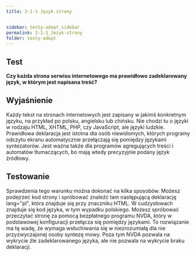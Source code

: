```yaml
---
title: 3-1-1 Język strony


sidebar: testy-adept_sidebar
permalink: 3-1-1_Jezyk-strony
folder: testy-adept
---
```


## Test
**Czy każda strona serwisu internetowego ma prawidłowo zadeklarowany język, w którym jest napisana treść?**

## Wyjaśnienie
Każdy tekst na stronach internetowych jest zapisany w jakimś konkretnym języku, na przykład po polsku, angielsku lub chińsku. Nie chodzi tu o języki w rodzaju HTML, XHTML, PHP, czy JavaScript, ale języki ludzkie. Prawidłowa deklaracja jest istotna dla osób niewidomych, których programy odczytu ekranu automatycznie przełączają się pomiędzy językami syntezatorów. Jest ważna także dla programów agregujących treści i automatów tłumaczących, bo mają wtedy precyzyjnie podany język źródłowy.

## Testowanie
Sprawdzenia tego warunku można dokonać na kilka sposobów.
Możesz podejrzeć kod strony i spróbować znaleźć tam następującą deklarację lang="pl", która znajduje się przy znaczniku HTML. W cudzysłowach znajduje się kod języka, w tym wypadku polskiego.
Możesz spróbować przeczytać stronę za pomocą bezpłatnego programu NVDA, który w podstawowej konfiguracji przełącza się pomiędzy językami. To rozwiązanie ma tę wadę, że wymaga wsłuchiwania się w niezrozumiałą dla nie przyzwyczajonej osoby syntezę mowy. Poza tym NVDA pozwala na wykrycie źle zadeklarowanego języka, ale nie pozwala na wykrycie braku deklaracji.

